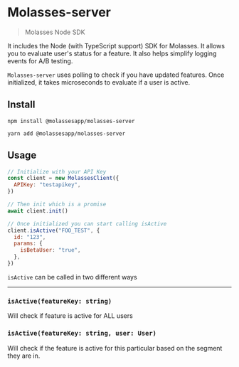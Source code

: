 # Molasses-server

> Molasses Node SDK

It includes the Node (with TypeScript support) SDK for Molasses. It allows you to evaluate user's status for a feature. It also helps simplify logging events for A/B testing.

`Molasses-server` uses polling to check if you have updated features. Once initialized, it takes microseconds to evaluate if a user is active.

## Install

`npm install @molassesapp/molasses-server`

`yarn add @molassesapp/molasses-server`

## Usage

```js
// Initialize with your API Key
const client = new MolassesClient({
  APIKey: "testapikey",
})

// Then init which is a promise
await client.init()

// Once initialized you can start calling isActive
client.isActive("FOO_TEST", {
  id: "123",
  params: {
    isBetaUser: "true",
  },
})
```

`isActive` can be called in two different ways

---

### `isActive(featureKey: string)`

Will check if feature is active for ALL users

### `isActive(featureKey: string, user: User)`

Will check if the feature is active for this particular based on the segment they are in.
